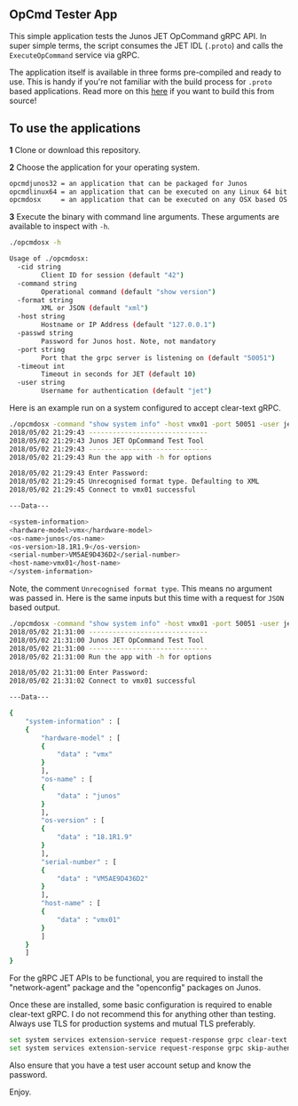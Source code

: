 ## OpCmd Tester App

This simple application tests the Junos JET OpCommand gRPC API. In super simple terms, the script consumes the JET IDL (`.proto`) and calls the `ExecuteOpCommand` service via gRPC.

The application itself is available in three forms pre-compiled and ready to use. This is handy if you're not familiar with the build process for `.proto` based applications. Read more on this [here](https://github.com/DavidJohnGee/go-jet-demo-app) if you want to build this from source!

## To use the applications

__1__  Clone or download this repository.

__2__  Choose the application for your operating system.

```bash
opcmdjunos32 = an application that can be packaged for Junos
opcmdlinux64 = an application that can be executed on any Linux 64 bit OSes
opcmdosx     = an application that can be executed on any OSX based OS
```

__3__  Execute the binary with command line arguments. These arguments are available to inspect with `-h`.

```bash
./opcmdosx -h

Usage of ./opcmdosx:
  -cid string
    	Client ID for session (default "42")
  -command string
    	Operational command (default "show version")
  -format string
    	XML or JSON (default "xml")
  -host string
    	Hostname or IP Address (default "127.0.0.1")
  -passwd string
    	Password for Junos host. Note, not mandatory
  -port string
    	Port that the grpc server is listening on (default "50051")
  -timeout int
    	Timeout in seconds for JET (default 10)
  -user string
    	Username for authentication (default "jet")
```

Here is an example run on a system configured to accept clear-text gRPC.

```bash
./opcmdosx -command "show system info" -host vmx01 -port 50051 -user jet
2018/05/02 21:29:43 ------------------------------
2018/05/02 21:29:43 Junos JET OpCommand Test Tool
2018/05/02 21:29:43 ------------------------------
2018/05/02 21:29:43 Run the app with -h for options

2018/05/02 21:29:43 Enter Password:
2018/05/02 21:29:45 Unrecognised format type. Defaulting to XML
2018/05/02 21:29:45 Connect to vmx01 successful

---Data---

<system-information>
<hardware-model>vmx</hardware-model>
<os-name>junos</os-name>
<os-version>18.1R1.9</os-version>
<serial-number>VM5AE9D436D2</serial-number>
<host-name>vmx01</host-name>
</system-information>
```

Note, the comment `Unrecognised format type`. This means no argument was passed in. Here is the same inputs but this time with a request for `JSON` based output.

```bash
./opcmdosx -command "show system info" -host vmx01 -port 50051 -user jet -format JSON
2018/05/02 21:31:00 ------------------------------
2018/05/02 21:31:00 Junos JET OpCommand Test Tool
2018/05/02 21:31:00 ------------------------------
2018/05/02 21:31:00 Run the app with -h for options

2018/05/02 21:31:00 Enter Password:
2018/05/02 21:31:02 Connect to vmx01 successful

---Data---

{
    "system-information" : [
    {
        "hardware-model" : [
        {
            "data" : "vmx"
        }
        ],
        "os-name" : [
        {
            "data" : "junos"
        }
        ],
        "os-version" : [
        {
            "data" : "18.1R1.9"
        }
        ],
        "serial-number" : [
        {
            "data" : "VM5AE9D436D2"
        }
        ],
        "host-name" : [
        {
            "data" : "vmx01"
        }
        ]
    }
    ]
}
```

For the gRPC JET APIs to be functional, you are required to install the "network-agent" package and the "openconfig" packages on Junos.

Once these are installed, some basic configuration is required to enable clear-text gRPC. I do not recommend this for anything other than testing. Always use TLS for production systems and mutual TLS preferably.

```bash
set system services extension-service request-response grpc clear-text port 50051
set system services extension-service request-response grpc skip-authentication
```

Also ensure that you have a test user account setup and know the password.

Enjoy.

